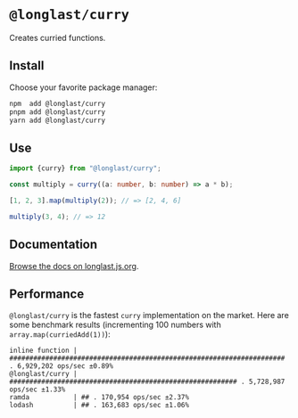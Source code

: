 # `@longlast/curry`

Creates curried functions.

## Install

Choose your favorite package manager:

```bash
npm  add @longlast/curry
pnpm add @longlast/curry
yarn add @longlast/curry
```

## Use

```ts
import {curry} from "@longlast/curry";

const multiply = curry((a: number, b: number) => a * b);

[1, 2, 3].map(multiply(2)); // => [2, 4, 6]

multiply(3, 4); // => 12
```

## Documentation

[Browse the docs on longlast.js.org][docs].

[docs]: https://longlast.js.org/curry/

## Performance

`@longlast/curry` is the fastest `curry` implementation on the market. Here are
some benchmark results (incrementing 100 numbers with
`array.map(curriedAdd(1))`):

```
inline function | ##################################################################### . 6,929,202 ops/sec ±0.89%
@longlast/curry | ######################################################### . 5,728,987 ops/sec ±1.33%
ramda           | ## . 170,954 ops/sec ±2.37%
lodash          | ## . 163,683 ops/sec ±1.06%
```
